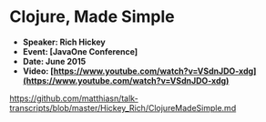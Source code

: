 # Clojure, Made Simple

* **Speaker: Rich Hickey**
* **Event: [JavaOne Conference]**
* **Date: June 2015**
* **Video: [https://www.youtube.com/watch?v=VSdnJDO-xdg](https://www.youtube.com/watch?v=VSdnJDO-xdg)**

https://github.com/matthiasn/talk-transcripts/blob/master/Hickey_Rich/ClojureMadeSimple.md
